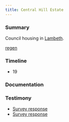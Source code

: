 ```yaml
---
title: Central Hill Estate
---
```


### Summary

Council housing in [Lambeth](providers/Lambeth).

[regen](cause-effect-affect/regeneration)
### Timeline

- 19

### Documentation

### Testimony

- [Survey response](testimony/SR101)
- [Survey response](testimony/SR102)
